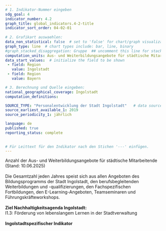 ```yaml
---
# 1. Indikator-Nummer eingeben 
sdg_goal: 4 
indicator_number: 4.2
graph_title: global_indicators.4-2-title
indicator_sort_order: 04-02-01
 
# 2. Grafikart auswaehlen: 
data_non_statistical: false  # set to 'false' for chart/graph visualization 
graph_type: line  # chart types include: bar, line, binary 
#graph_stacked_disaggregation: Gruppe  ## uncomment this line for stacked bars. eplace 'Geschlecht' with the field of aggregation. 
computation_units: Aus- und Weiterbildungsangebote für städtische Mitarbeitende
data_start_values:  # initialize the field to be shown  
 - field: Region 
   value: Ingolstadt 
 - field: Region 
   value: Bayern 

# 3. Berechnung und Quelle eingeben: 
national_geographical_coverage: Ingolstadt 
computation_definitions: 

SOURCE_TYPE: "Personalentwicklung der Stadt Ingolstadt"   # data source  
source_earliest_available_1: 2019
source_periodicity_1: jährlich

language: de   
published: true 
reporting_status: complete
 
 
# Für Leittext für den Indikator nach den Stichen '---' einfügen. 
---
```

Anzahl der Aus- und Weiterbildungsangebote für städtische Mitarbeitende (Stand: 10.06.2025)<br>
<br>
Die Gesamtzahl jeden Jahres speist sich aus allen Angeboten des Bildungsprogramms der Stadt Ingolstadt, den berufsbegleitenden Weiterbildungen und -qualifizierungen, den Fachspezifischen Fortbildungen, den E-Learning-Angeboten, Teamseminaren und Führungskräfteworkshops.<br>
<br>
<b>Ziel Nachhaltigkeitsagenda Ingolstadt:</b><br>
I1.3: Förderung von lebenslangem Lernen in der Stadtverwaltung <br>
<br>
<b>Ingolstadtspezifischer Indikator</b>

